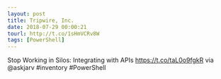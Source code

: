 ```yaml
---
layout: post
title: Tripwire, Inc.
date: 2018-07-29 00:00:21
tourl: http://t.co/1sHmVCRv8W
tags: [PowerShell]
---
```

Stop Working in Silos: Integrating with APIs https://t.co/taL0o9fgkR via @askjarv #inventory #PowerShell